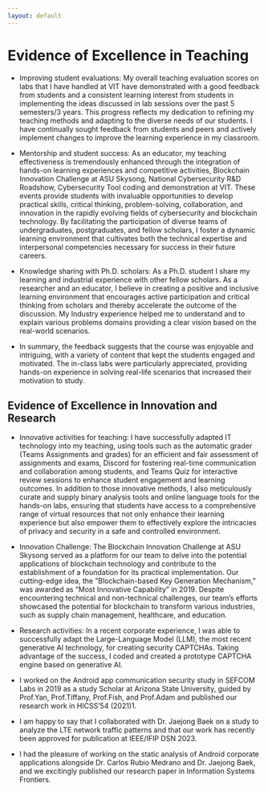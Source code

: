 ```yaml
---
layout: default
---
```


# Evidence of Excellence in Teaching

+ Improving student evaluations: My overall teaching evaluation scores  on labs that I have handled at VIT have demonstrated with a good feedback from students and a consistent learning interest from students in implementing the ideas discussed in lab sessions over the past 5 semesters/3 years. This progress reflects my dedication to refining my teaching methods and adapting to the diverse needs of our students. I have continually sought feedback from students and peers and actively implement changes to improve the learning experience in my classroom.

+ Mentorship and student success: As an educator, my teaching effectiveness is tremendously enhanced through the integration of hands-on learning experiences and competitive  activities, Blockchain  Innovation Challenge at ASU Skysong, National Cybersecurity R&D Roadshow, Cybersecurity Tool coding and demonstration at VIT. These events provide students with invaluable opportunities to develop practical skills, critical thinking, problem-solving, collaboration, and  innovation in the rapidly evolving fields of cybersecurity and blockchain technology.  By facilitating the participation of diverse teams of undergraduates, postgraduates, and fellow scholars, I foster a dynamic learning environment that cultivates both the technical expertise and  interpersonal competencies necessary for success in their future careers.

+ Knowledge sharing with Ph.D. scholars: As a Ph.D. student I share my learning and industrial experience with other fellow scholars. As a researcher and an educator, I believe in creating a positive and inclusive learning environment that encourages active participation and critical thinking from scholars and thereby accelerate the outcome of the discussion. My Industry experience helped me to understand and to explain various problems domains providing a clear vision based on the real-world scenarios.

+ In summary, the feedback suggests that the course was enjoyable and intriguing, with a variety of content that kept the students engaged and motivated.  The in-class labs were particularly appreciated, providing hands-on experience in solving real-life scenarios that increased their motivation to study.

## Evidence of Excellence in Innovation and Research

+ Innovative activities for teaching: I have successfully adapted IT technology into my teaching, using tools such as the automatic grader (Teams Assignments and grades) for an efficient and fair assessment of assignments and exams, Discord for fostering real-time communication and collaboration among students, and Teams Quiz for interactive review sessions to enhance student engagement and learning outcomes. In addition to those innovative methods, I also meticulously curate and supply binary analysis tools and online language tools for the hands-on labs, ensuring that students have access to a comprehensive range of virtual resources that not only enhance their learning experience but also empower them to effectively explore the intricacies of privacy and security in a safe and controlled environment.

+ Innovation  Challenge:  The Blockchain Innovation Challenge at ASU Skysong served as a platform for our team to delve into the potential applications of blockchain technology and contribute to the establishment of a foundation for its practical implementation.  Our cutting-edge idea, the ”Blockchain-based Key Generation Mechanism,” was awarded as “Most Innovative Capability” in 2019. Despite encountering technical and non-technical challenges, our team’s efforts showcased the potential for blockchain to transform various industries, such as supply chain management, healthcare, and education.

+ Research activities: In a recent corporate experience, I was able to successfully adapt the Large-Language Model (LLM), the most recent generative AI technology, for creating security CAPTCHAs. Taking advantage of the success, I coded and created a prototype CAPTCHA engine based on generative AI. 

+ I worked on the Android app communication security study in SEFCOM Labs in 2019 as a study Scholar at Arizona State University, guided by Prof.Yan, Prof.Tiffany, Prof.Fish, and Prof.Adam and published our research work in HICSS’54 (2021)1. 

+ I am happy to say that I collaborated with Dr. Jaejong Baek on a study to analyze the LTE network traffic patterns and that our work has recently been approved for publication at IEEE/IFIP DSN 2023. 

+ I had the pleasure of working on the static analysis of Android corporate applications alongside Dr. Carlos Rubio Medrano and Dr. Jaejong Baek, and we excitingly published our research paper in Information Systems Frontiers.

